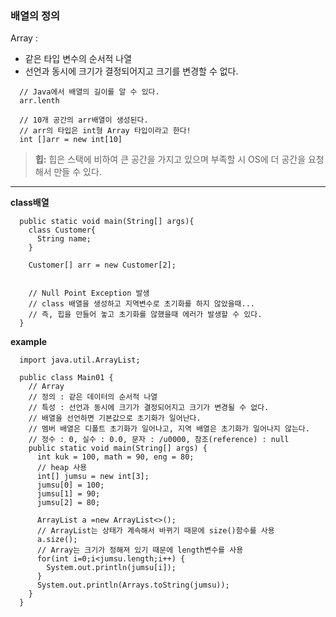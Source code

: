 
### 배열의 정의

Array : 

- 같은 타입 변수의 순서적 나열
- 선언과 동시에 크기가 결정되어지고 크기를 변경할 수 없다.

```
  // Java에서 배열의 길이를 알 수 있다.
  arr.lenth
  
  // 10개 공간의 arr배열이 생성된다.
  // arr의 타입은 int형 Array 타입이라고 한다!
  int []arr = new int[10]
```

> **힙:**
> 힙은 스택에 비하여 큰 공간을 가지고 있으며
> 부족할 시 OS에 더 공간을 요청해서 만들 수 있다.

------------

**class배열** 
```
  public static void main(String[] args){
    class Customer{
      String name;
    }
    
    Customer[] arr = new Customer[2];
    
    
    // Null Point Exception 발생
    // class 배열을 생성하고 지역변수로 초기화를 하지 않았을때...
    // 즉, 힙을 만들어 놓고 초기화를 않했을때 에러가 발생할 수 있다.
  }
```
**example**
```
  import java.util.ArrayList;

  public class Main01 {
    // Array
    // 정의 : 같은 데이터의 순서적 나열
    // 특성 : 선언과 동시에 크기가 결정되어지고 크기가 변경될 수 없다.
    // 배열을 선언하면 기본값으로 초기화가 일어난다.
    // 멤버 배열은 디폴트 초기화가 일어나고, 지역 배열은 초기화가 일어나지 않는다.
    // 정수 : 0, 실수 : 0.0, 문자 : /u0000, 참조(reference) : null
    public static void main(String[] args) {
      int kuk = 100, math = 90, eng = 80;
      // heap 사용
      int[] jumsu = new int[3];
      jumsu[0] = 100;
      jumsu[1] = 90;
      jumsu[2] = 80;

      ArrayList a =new ArrayList<>();
      // ArrayList는 상태가 계속해서 바뀌기 때문에 size()함수를 사용
      a.size();
      // Array는 크기가 정해져 있기 때문에 length변수를 사용
      for(int i=0;i<jumsu.length;i++) {
        System.out.println(jumsu[i]);
      }
      System.out.println(Arrays.toString(jumsu));
    }
  }
```
